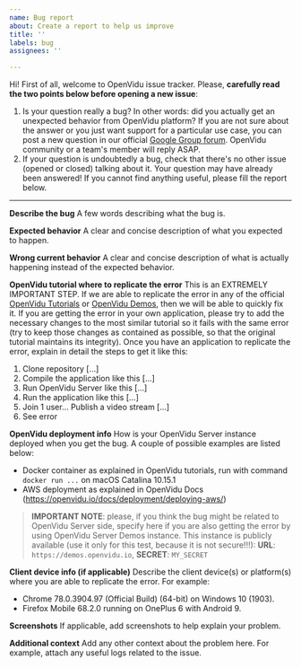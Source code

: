 ```yaml
---
name: Bug report
about: Create a report to help us improve
title: ''
labels: bug
assignees: ''

---
```


Hi! First of all, welcome to OpenVidu issue tracker. Please, **carefully read the two points below before opening a new issue**:
1. Is your question really a bug? In other words: did you actually get an unexpected behavior from OpenVidu platform? If you are not sure about the answer or you just want support for a particular use case, you can post a new question in our official [Google Group forum](https://groups.google.com/forum/#!forum/openvidu). OpenVidu community or a team's member will reply ASAP.
2. If your question is undoubtedly a bug, check that there's no other issue (opened or closed) talking about it. Your question may have already been answered! If you cannot find anything useful, please fill the report below.

---

**Describe the bug**
A few words describing what the bug is.

**Expected behavior**
A clear and concise description of what you expected to happen.

**Wrong current behavior**
A clear and concise description of what is actually happening instead of the expected behavior.

**OpenVidu tutorial where to replicate the error**
This is an EXTREMELY IMPORTANT STEP. If we are able to replicate the error in any of the official [OpenVidu Tutorials](https://github.com/OpenVidu/openvidu-tutorials) or [OpenVidu Demos](https://github.com/OpenVidu), then we will be able to quickly fix it. If you are getting the error in your own application, please try to add the necessary changes to the most similar tutorial so it fails with the same error (try to keep those changes as contained as possible, so that the original tutorial maintains its integrity). Once you have an application to replicate the error, explain in detail the steps to get it like this:
1. Clone repository [...]
2. Compile the application like this [...]
3. Run OpenVidu Server like this [...]
4. Run the application like this [...]
5. Join 1 user... Publish a video stream [...]
6. See error

**OpenVidu deployment info**
How is your OpenVidu Server instance deployed when you get the bug. A couple of possible examples are listed below:
- Docker container as explained in OpenVidu tutorials, run with command `docker run ...` on macOS Catalina 10.15.1
- AWS deployment as explained in OpenVidu Docs (https://openvidu.io/docs/deployment/deploying-aws/)

> **IMPORTANT NOTE**: please, if you think the bug might be related to OpenVidu Server side, specify here if you are also getting the error by using OpenVidu Server Demos instance. This instance is publicly available (use it only for this test, because it is not secure!!!): **URL**: `https://demos.openvidu.io`, **SECRET**: `MY_SECRET`

**Client device info (if applicable)**
Describe the client device(s) or platform(s) where you are able to replicate the error. For example:
- Chrome 78.0.3904.97 (Official Build) (64-bit) on Windows 10 (1903).
- Firefox Mobile 68.2.0 running on OnePlus 6 with Android 9.

**Screenshots**
If applicable, add screenshots to help explain your problem.

**Additional context**
Add any other context about the problem here. For example, attach any useful logs related to the issue.
